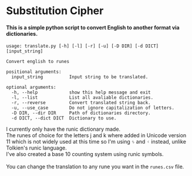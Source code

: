 # Substitution Cipher #
#### This is a simple python script to convert English to another format via dictionaries. ####
```
usage: translate.py [-h] [-l] [-r] [-u] [-D DIR] [-d DICT] [input_string]

Convert english to runes

positional arguments:
  input_string          Input string to be translated.

optional arguments:
  -h, --help            show this help message and exit
  -l, --list            List all avaliable dictionaries.
  -r, --reverse         Convert translated string back.
  -u, --use_case        Do not ignore capitalization of letters.
  -D DIR, --dir DIR     Path of dictionaries directory.
  -d DICT, --dict DICT  Dictionary to use.
```
I currently only have the runic dictionary made.<br>
The runes of choice for the letters j and k where added in Unicode version 11 which is not widely used at this time so I'm using ᛃ and ᚲ instead, unlike Tolkien's runic language.<br>
I've also created a base 10 counting system using runic symbols.<br>
<br>
You can change the translation to any rune you want in the `runes.csv` file.<br>
